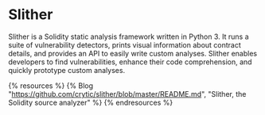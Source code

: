 # Slither

Slither is a Solidity static analysis framework written in Python 3. It runs a suite of vulnerability detectors, prints visual information about contract details, and provides an API to easily write custom analyses. Slither enables developers to find vulnerabilities, enhance their code comprehension, and quickly prototype custom analyses.

{% resources %}
  {% Blog "https://github.com/crytic/slither/blob/master/README.md", "Slither, the Solidity source analyzer" %}
{% endresources %}
